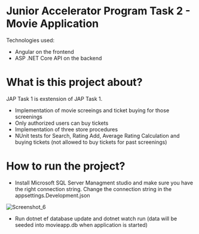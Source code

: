 # Junior Accelerator Program Task 2 - Movie Application

Technologies used:
 - Angular on the frontend
 - ASP .NET Core API on the backend

# What is this project about?

JAP Task 1 is exstension of JAP Task 1. 

- Implementation of movie screeings and ticket buying for those screenings
- Only authorized users can buy tickets
- Implementation of three store procedures
- NUnit tests for Search, Rating Add, Average Rating Calculation and buying tickets (not allowed to buy tickets for past screenings)


# How to run the project?
 - Install Microsoft SQL Server Managment studio and make sure you have the right connection string.
 Change the connection string in the appsettings.Development.json
 
 ![Screenshot_6](https://user-images.githubusercontent.com/89447689/134517032-5b65e267-5ed7-4efd-82c9-a8acf7f28f4a.png)
 
 
 - Run dotnet ef database update and dotnet watch run (data will be seeded into movieapp.db when application is started)

 




